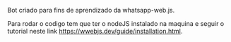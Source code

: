 Bot criado para fins de aprendizado da whatsapp-web.js.

Para rodar o codigo tem que ter o nodeJS instalado na maquina e seguir o tutorial neste link https://wwebjs.dev/guide/installation.html.
